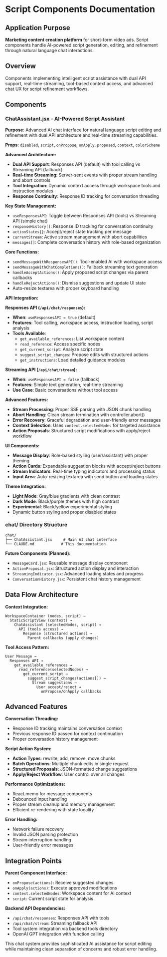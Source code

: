 # Script Components Documentation

## Application Purpose
**Marketing content creation platform** for short-form video ads. Script components handle AI-powered script generation, editing, and refinement through natural language chat interactions.

## Overview
Components implementing intelligent script assistance with dual API support, real-time streaming, tool-based context access, and advanced chat UX for script refinement workflows.

## Components

### ChatAssistant.jsx - AI-Powered Script Assistant

**Purpose**: Advanced AI chat interface for natural language script editing and refinement with dual API architecture and real-time streaming capabilities.

**Props**: `disabled`, `script`, `onPropose`, `onApply`, `proposed`, `context`, `colorScheme`

**Advanced Architecture:**
- **Dual API Support**: Responses API (default) with tool calling vs Streaming API (fallback)
- **Real-time Streaming**: Server-sent events with proper stream handling and abort controls
- **Tool Integration**: Dynamic context access through workspace tools and instruction modules
- **Response Continuity**: Response ID tracking for conversation threading

**Key State Management:**
- `useResponsesAPI`: Toggle between Responses API (tools) vs Streaming API (simple chat)
- `responseHistory[]`: Response ID tracking for conversation continuity 
- `actionStates{}`: Accept/reject state tracking per message
- `currentStream`: Active stream management with abort capabilities
- `messages[]`: Complete conversation history with role-based organization

**Core Functions:**
- `sendMessageWithResponsesAPI()`: Tool-enabled AI with workspace access
- `sendMessageWithChatCompletions()`: Fallback streaming text generation
- `handleAcceptActions()`: Apply proposed script changes via parent callbacks
- `handleRejectActions()`: Dismiss suggestions and update UI state
- Auto-resize textarea with proper keyboard handling

**API Integration:**

**Responses API (`/api/chat/responses`):**
- **When**: `useResponsesAPI = true` (default)
- **Features**: Tool calling, workspace access, instruction loading, script analysis
- **Tools Available**: 
  - `get_available_references`: List workspace content
  - `read_reference`: Access specific nodes
  - `get_current_script`: Analyze script state
  - `suggest_script_changes`: Propose edits with structured actions
  - `get_instructions`: Load detailed guidance modules

**Streaming API (`/api/chat/stream`):**
- **When**: `useResponsesAPI = false` (fallback)
- **Features**: Simple text generation, real-time streaming
- **Use Case**: Basic conversations without tool access

**Advanced Features:**
- **Stream Processing**: Proper SSE parsing with JSON chunk handling
- **Abort Handling**: Clean stream termination with controller.abort()
- **Error Recovery**: Graceful degradation and user-friendly error messages
- **Context Selection**: Uses `context.selectedNodes` for targeted assistance
- **Action Proposals**: Structured script modifications with apply/reject workflow

**UI Components:**
- **Message Display**: Role-based styling (user/assistant) with proper theming
- **Action Cards**: Expandable suggestion blocks with accept/reject buttons
- **Stream Indicators**: Real-time typing indicators and processing status
- **Input Area**: Auto-resizing textarea with send button and loading states

**Theme Integration:**
- **Light Mode**: Gray/blue gradients with clean contrast
- **Dark Mode**: Black/purple themes with high contrast
- **Experimental**: Black/yellow experimental styling
- Dynamic button styling and proper disabled states

### chat/ Directory Structure

```
chat/
├── ChatAssistant.jsx     # Main AI chat interface
└── CLAUDE.md            # This documentation
```

**Future Components (Planned):**
- `MessageCard.jsx`: Reusable message display component
- `ActionProposal.jsx`: Structured action display and interaction
- `StreamingIndicator.jsx`: Advanced loading states and progress
- `ConversationHistory.jsx`: Persistent chat history management

## Data Flow Architecture

**Context Integration:**
```
WorkspaceContainer (nodes, script) → 
  StaticScriptView (context) →
    ChatAssistant (selectedNodes, script) →
      API (tools access) →
        Response (structured actions) →
          Parent callbacks (apply changes)
```

**Tool Access Pattern:**
```
User Message → 
  Responses API → 
    get_available_references → 
      read_reference(selectedNodes) →
        get_current_script →
          suggest_script_changes(actions[]) →
            Stream suggestions → 
              User accept/reject →
                onPropose/onApply callbacks
```

## Advanced Features

**Conversation Threading:**
- Response ID tracking maintains conversation context
- Previous response ID passed for context continuation  
- Proper conversation history management

**Script Action System:**
- **Action Types**: rewrite, add, remove, move chunks
- **Batch Operations**: Multiple chunk edits in single request
- **Structured Proposals**: JSON-formatted change suggestions
- **Apply/Reject Workflow**: User control over all changes

**Performance Optimizations:**
- React.memo for message components
- Debounced input handling
- Proper stream cleanup and memory management
- Efficient re-rendering with state locality

**Error Handling:**
- Network failure recovery
- Invalid JSON parsing protection
- Stream interruption handling
- User-friendly error messages

## Integration Points

**Parent Component Interface:**
- `onPropose(actions)`: Receive suggested changes
- `onApply(actions)`: Execute approved modifications
- `context.selectedNodes`: Workspace content for AI context
- `script`: Current script state for analysis

**Backend API Dependencies:**
- `/api/chat/responses`: Responses API with tools
- `/api/chat/stream`: Streaming fallback API
- Tool system integration via backend tools directory
- OpenAI GPT integration with function calling

This chat system provides sophisticated AI assistance for script editing while maintaining clean separation of concerns and robust error handling.